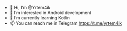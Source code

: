 - 👋 Hi, I’m @Yrtem4ik
- 👀 I’m interested in Android development
- 🌱 I’m currently learning Kotlin
- 📫 You can reach me in Telegram https://t.me/yrtem4ik

